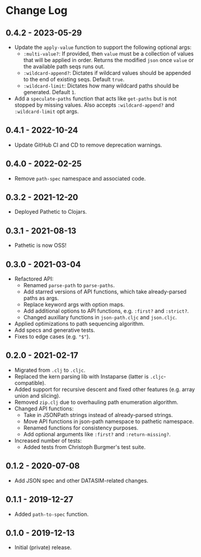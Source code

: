 # Change Log

## 0.4.2 - 2023-05-29
- Update the `apply-value` function to support the following optional args:
  - `:multi-value?`: If provided, then `value` must be a collection of values that will be applied in order. Returns the modified `json` once `value` or the available path seqs runs out.
  - `:wildcard-append?`: Dictates if wildcard values should be appended to the end of existing seqs. Default `true`.
  - `:wildcard-limit`: Dictates how many wildcard paths should be generated. Default `1`.
- Add a `speculate-paths` function that acts like `get-paths` but is not stopped by missing values. Also accepts `:wildcard-append?` and `:wildcard-limit` opt args.

## 0.4.1 - 2022-10-24
- Update GitHub CI and CD to remove deprecation warnings.

## 0.4.0 - 2022-02-25
- Remove `path-spec` namespace and associated code.

## 0.3.2 - 2021-12-20
- Deployed Pathetic to Clojars.

## 0.3.1 - 2021-08-13
- Pathetic is now OSS!

## 0.3.0 - 2021-03-04
- Refactored API:
  - Renamed `parse-path` to `parse-paths`.
  - Add starred versions of API functions, which take already-parsed paths as args.
  - Replace keyword args with option maps.
  - Add additional options to API functions, e.g. `:first?` and `:strict?`.
  - Changed auxillary functions in `json-path.cljc` and `json.cljc`.
- Applied optimizations to path sequencing algorithm.
- Add specs and generative tests.
- Fixes to edge cases (e.g. `"$"`).

## 0.2.0 - 2021-02-17
- Migrated from `.clj` to `.cljc`.
- Replaced the kern parsing lib with Instaparse (latter is `.cljc`-compatible).
- Added support for recursive descent and fixed other features (e.g. array union and slicing).
- Removed `zip.clj` due to overhauling path enumeration algorithm.
- Changed API functions:
  - Take in JSONPath strings instead of already-parsed strings.
  - Move API functions in json-path namespace to pathetic namespace.
  - Renamed functions for consistency purposes.
  - Add optional arguments like `:first?` and `:return-missing?`.
- Increased number of tests:
  - Added tests from Christoph Burgmer's test suite.

## 0.1.2 - 2020-07-08
- Add JSON spec and other DATASIM-related changes.

## 0.1.1 - 2019-12-27
- Added `path-to-spec` function.

## 0.1.0 - 2019-12-13
- Initial (private) release.
